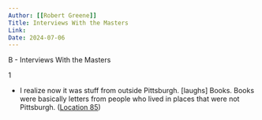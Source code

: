 ```yaml
---
Author: [[Robert Greene]]
Title: Interviews With the Masters
Link: 
Date: 2024-07-06
---
```

B - Interviews With the Masters

1
- I realize now it was stuff from outside Pittsburgh. [laughs] Books. Books were basically letters from people who lived in places that were not Pittsburgh. ([Location 85](https://readwise.io/to_kindle?action=open&asin=B00GMOPJKE&location=85))
